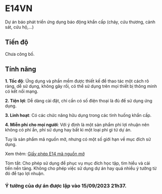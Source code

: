 # E14VN
Dự án báo phát triển ứng dụng báo động khẩn cấp (cháy, cứu thương, cảnh sát, cứu hộ,...)

## Tiến độ
Chưa công bố.

## Tính năng
**1. Tốc độ**: Ứng dụng và phần mềm được thiết kế để thao tác một cách rõ ràng, dễ sử dụng, không gây rối, có thể sử dụng trên mọi thiết bị thông minh có kết nối mạng.

**2. Tiện lợi**: Dễ dàng cài đặt, chỉ cần có số điện thoại là đủ để sử dụng ứng dụng.

**3. Linh hoạt**: Có các chức năng hữu dụng trong các tình huống khẩn cấp.

**4. Miễn phí cho mọi người**: Với ý định là một sản phẩm phi lợi nhuận nên không có phí ẩn, phí sử dụng hay bất kì một loại phí gì từ dự án.

Tuy là sản phẩm mã nguồn mở, nhưng có một số giới hạn về mục đích sử dụng.

Xem thêm: [Giấy phép E14 mã nguồn mở](https://github.com/E14VN/.github/blob/main/LICENSE.md)

Tóm tắt: Cho phép sử dụng để phục vụ mục đích học tập, tìm hiểu và cải tiến nền tảng. Không cho phép việc sử dụng dự án hay quá nhiều ý tưởng từ đó để tạo lợi nhuận.

### Ý tưởng của dự án được lập vào 15/09/2023 21h37.
